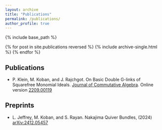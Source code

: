 ```yaml
---
layout: archive
title: "Publications"
permalink: /publications/
author_profile: true
---
```


{% include base_path %}

  {% for post in site.publications reversed %}
    {% include archive-single.html %}
  {% endfor %}

  ## Publications
  
  - P. Klein, M. Koban, and J. Rajchgot. On Basic Double G-links of Squarefree Monomial Ideals. [Journal of Commutative Algebra](https://projecteuclid.org/journals/journal-of-commutative-algebra/volume-16/issue-2/ON-BASIC-DOUBLE-G-LINKS-OF-SQUAREFREE-MONOMIAL-IDEALS/10.1216/jca.2024.16.213.short). Online version [2209.00119](https://arxiv.org/abs/2209.00119)

  ## Preprints
  
  - L. Jeffrey, M. Koban, and S. Rayan. Nakajima Quiver Bundles, (2024) [arXiv:2412.05457](https://arxiv.org/abs/2412.05457)
